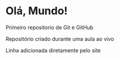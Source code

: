 # Olá, Mundo!
 Primeiro repositorio de Git e GitHub

 Repositório criado durante uma aula ao vivo

Linha adicionada diretamente pelo site
